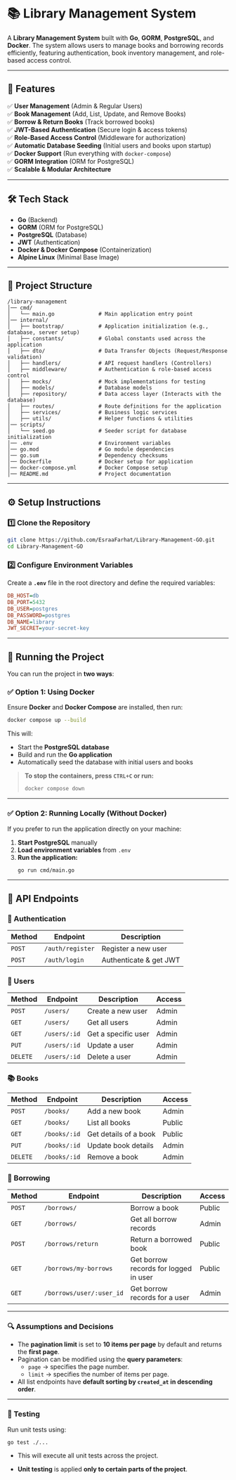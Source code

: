 # 📚 Library Management System  

A **Library Management System** built with **Go**, **GORM**, **PostgreSQL**, and **Docker**. The system allows users to manage books and borrowing records efficiently, featuring authentication, book inventory management, and role-based access control.

---

## 🚀 Features  

✅ **User Management** (Admin & Regular Users)  
✅ **Book Management** (Add, List, Update, and Remove Books)  
✅ **Borrow & Return Books** (Track borrowed books)  
✅ **JWT-Based Authentication** (Secure login & access tokens)  
✅ **Role-Based Access Control** (Middleware for authorization)  
✅ **Automatic Database Seeding** (Initial users and books upon startup)  
✅ **Docker Support** (Run everything with `docker-compose`)  
✅ **GORM Integration** (ORM for PostgreSQL)  
✅ **Scalable & Modular Architecture**  

---

## 🛠️ Tech Stack  

- **Go** (Backend)  
- **GORM** (ORM for PostgreSQL)  
- **PostgreSQL** (Database)  
- **JWT** (Authentication)  
- **Docker & Docker Compose** (Containerization)  
- **Alpine Linux** (Minimal Base Image)  

---

## 📂 Project Structure  

```
/library-management
│── cmd/
│   └── main.go              # Main application entry point
│── internal/
│   ├── bootstrap/           # Application initialization (e.g., database, server setup)
│   ├── constants/           # Global constants used across the application
│   ├── dto/                 # Data Transfer Objects (Request/Response validation)
│   ├── handlers/            # API request handlers (Controllers)
│   ├── middleware/          # Authentication & role-based access control
│   ├── mocks/               # Mock implementations for testing
│   ├── models/              # Database models
│   ├── repository/          # Data access layer (Interacts with the database)
│   ├── routes/              # Route definitions for the application
│   ├── services/            # Business logic services
│   ├── utils/               # Helper functions & utilities
│── scripts/
│   └── seed.go              # Seeder script for database initialization
│── .env                     # Environment variables
│── go.mod                   # Go module dependencies
│── go.sum                   # Dependency checksums
│── Dockerfile               # Docker setup for application
│── docker-compose.yml       # Docker Compose setup
│── README.md                # Project documentation
```

---

## ⚙️ Setup Instructions  

### 1️⃣ Clone the Repository  
```sh
git clone https://github.com/EsraaFarhat/Library-Management-GO.git
cd Library-Management-GO
```

### 2️⃣ Configure Environment Variables  

Create a **`.env`** file in the root directory and define the required variables:  

```ini
DB_HOST=db
DB_PORT=5432
DB_USER=postgres
DB_PASSWORD=postgres
DB_NAME=library
JWT_SECRET=your-secret-key
```

---

## 🚀 Running the Project  

You can run the project in **two ways**:

### ✅ Option 1: Using Docker  
Ensure **Docker** and **Docker Compose** are installed, then run:

```sh
docker compose up --build
```

This will:  
- Start the **PostgreSQL database**  
- Build and run the **Go application**  
- Automatically seed the database with initial users and books  

> **To stop the containers, press `CTRL+C` or run:**  
> ```sh
> docker compose down
> ```

---

### ✅ Option 2: Running Locally (Without Docker)  

If you prefer to run the application directly on your machine:

1. **Start PostgreSQL** manually  
2. **Load environment variables** from `.env`
3. **Run the application:**
   ```sh
   go run cmd/main.go
   ```

---

## 🔌 API Endpoints  

### 🔑 Authentication  
| Method | Endpoint       | Description                 |
|--------|---------------|-----------------------------|
| `POST` | `/auth/register` | Register a new user         |
| `POST` | `/auth/login`    | Authenticate & get JWT      |

### 👥 Users  
| Method | Endpoint       | Description                 | Access  |
|--------|---------------|-----------------------------|---------|
| `POST` | `/users/`     | Create a new user           | Admin   |
| `GET`  | `/users/`     | Get all users               | Admin   |
| `GET`  | `/users/:id`  | Get a specific user         | Admin   |
| `PUT`  | `/users/:id`  | Update a user               | Admin   |
| `DELETE` | `/users/:id` | Delete a user              | Admin   |

### 📚 Books  
| Method | Endpoint       | Description                 | Access |
|--------|---------------|-----------------------------|--------|
| `POST` | `/books/`     | Add a new book              | Admin  |
| `GET`  | `/books/`     | List all books              | Public |
| `GET`  | `/books/:id`  | Get details of a book       | Public |
| `PUT`  | `/books/:id`  | Update book details         | Admin  |
| `DELETE` | `/books/:id` | Remove a book              | Admin  |

### 📖 Borrowing  
| Method | Endpoint                 | Description                  | Access |
|--------|---------------------------|------------------------------|--------|
| `POST` | `/borrows/`               | Borrow a book                | Public   |
| `GET`  | `/borrows/`               | Get all borrow records       | Admin  |
| `POST` | `/borrows/return`         | Return a borrowed book       | Public   |
| `GET`  | `/borrows/my-borrows`     | Get borrow records for logged in user | Public   |
| `GET`  | `/borrows/user/:user_id`  | Get borrow records for a user | Admin   |

---

### 🔍 Assumptions and Decisions  

- The **pagination limit** is set to **10 items per page** by default and returns the **first page**.  
- Pagination can be modified using the **query parameters**:  
  - `page` → specifies the page number.  
  - `limit` → specifies the number of items per page.  
- All list endpoints have **default sorting by `created_at` in descending order**.  
---

### 🧪 Testing  

Run unit tests using:  

```sh
go test ./...
```  
- This will execute all unit tests across the project.

- **Unit testing** is applied **only to certain parts of the project**.